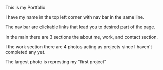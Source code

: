 This is my Portfolio 

I have my name in the top left corner with nav bar in the same line.

The nav bar are clickable links that lead you to desired part of the page.

In the main there are 3 sections the about me, work, and contact section.

I the work section there are 4 photos acting as projects since I haven't completed any yet.

The largest photo is represting my "first project"



